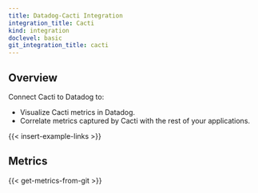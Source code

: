 ```yaml
---
title: Datadog-Cacti Integration
integration_title: Cacti
kind: integration
doclevel: basic
git_integration_title: cacti
---
```

## Overview

Connect Cacti to Datadog to:

* Visualize Cacti metrics in Datadog.
* Correlate metrics captured by Cacti with the rest of your applications.

{{< insert-example-links >}}

## Metrics

{{< get-metrics-from-git >}}

